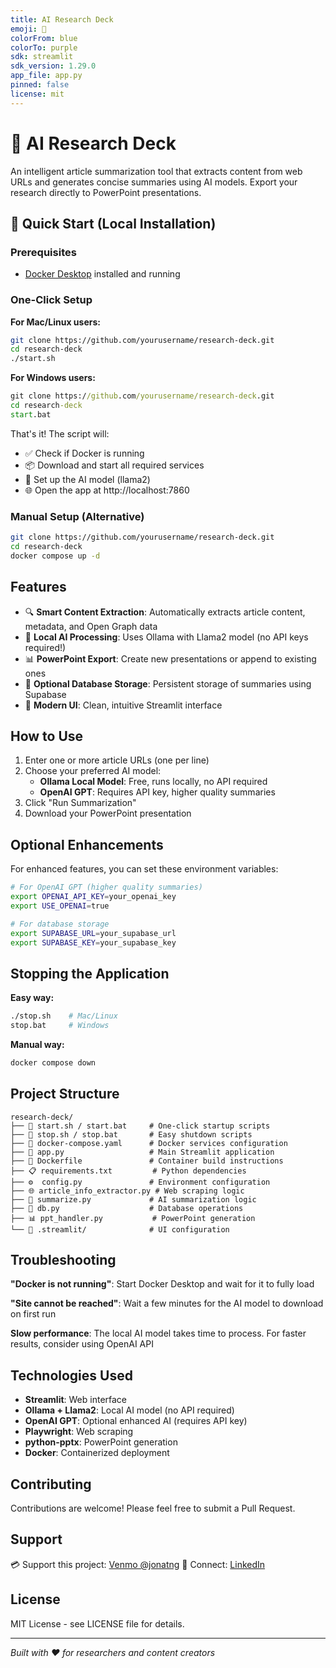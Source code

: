 ```yaml
---
title: AI Research Deck
emoji: 📰
colorFrom: blue
colorTo: purple
sdk: streamlit
sdk_version: 1.29.0
app_file: app.py
pinned: false
license: mit
---
```


# 📰 AI Research Deck

An intelligent article summarization tool that extracts content from web URLs and generates concise summaries using AI models. Export your research directly to PowerPoint presentations.

## 🚀 Quick Start (Local Installation)

### Prerequisites
- [Docker Desktop](https://www.docker.com/products/docker-desktop/) installed and running

### One-Click Setup

**For Mac/Linux users:**
```bash
git clone https://github.com/yourusername/research-deck.git
cd research-deck
./start.sh
```

**For Windows users:**
```cmd
git clone https://github.com/yourusername/research-deck.git
cd research-deck
start.bat
```

That's it! The script will:
- ✅ Check if Docker is running
- 📦 Download and start all required services
- 🤖 Set up the AI model (llama2)
- 🌐 Open the app at http://localhost:7860

### Manual Setup (Alternative)
```bash
git clone https://github.com/yourusername/research-deck.git
cd research-deck
docker compose up -d
```

## Features

- 🔍 **Smart Content Extraction**: Automatically extracts article content, metadata, and Open Graph data
- 🤖 **Local AI Processing**: Uses Ollama with Llama2 model (no API keys required!)
- 📊 **PowerPoint Export**: Create new presentations or append to existing ones
- 💾 **Optional Database Storage**: Persistent storage of summaries using Supabase
- 🎨 **Modern UI**: Clean, intuitive Streamlit interface

## How to Use

1. Enter one or more article URLs (one per line)
2. Choose your preferred AI model:
   - **Ollama Local Model**: Free, runs locally, no API required
   - **OpenAI GPT**: Requires API key, higher quality summaries
3. Click "Run Summarization"
4. Download your PowerPoint presentation

## Optional Enhancements

For enhanced features, you can set these environment variables:

```bash
# For OpenAI GPT (higher quality summaries)
export OPENAI_API_KEY=your_openai_key
export USE_OPENAI=true

# For database storage
export SUPABASE_URL=your_supabase_url
export SUPABASE_KEY=your_supabase_key
```

## Stopping the Application

**Easy way:**
```bash
./stop.sh    # Mac/Linux
stop.bat     # Windows
```

**Manual way:**
```bash
docker compose down
```

## Project Structure

```
research-deck/
├── 🚀 start.sh / start.bat     # One-click startup scripts
├── 🛑 stop.sh / stop.bat       # Easy shutdown scripts
├── 🐳 docker-compose.yaml      # Docker services configuration
├── 📱 app.py                   # Main Streamlit application
├── 🔧 Dockerfile               # Container build instructions
├── 📋 requirements.txt         # Python dependencies
├── ⚙️  config.py               # Environment configuration
├── 🌐 article_info_extractor.py # Web scraping logic
├── 🤖 summarize.py             # AI summarization logic
├── 💾 db.py                    # Database operations
├── 📊 ppt_handler.py           # PowerPoint generation
└── 🎨 .streamlit/              # UI configuration
```

## Troubleshooting

**"Docker is not running"**: Start Docker Desktop and wait for it to fully load

**"Site cannot be reached"**: Wait a few minutes for the AI model to download on first run

**Slow performance**: The local AI model takes time to process. For faster results, consider using OpenAI API

## Technologies Used

- **Streamlit**: Web interface
- **Ollama + Llama2**: Local AI model (no API required)
- **OpenAI GPT**: Optional enhanced AI (requires API key)
- **Playwright**: Web scraping
- **python-pptx**: PowerPoint generation
- **Docker**: Containerized deployment

## Contributing

Contributions are welcome! Please feel free to submit a Pull Request.

## Support

💳 Support this project: [Venmo @jonatng](https://venmo.com/u/jonatng)
🔗 Connect: [LinkedIn](https://www.linkedin.com/in/jonatng/)

## License

MIT License - see LICENSE file for details.

---

*Built with ❤️ for researchers and content creators*